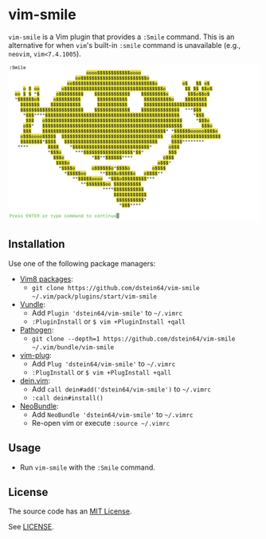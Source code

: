 # vim-smile

`vim-smile` is a Vim plugin that provides a `:Smile` command. This is an
alternative for when `vim`'s built-in `:smile` command is unavailable
(e.g., `neovim`, `vim<7.4.1005`).

<img src="screenshot.png?raw=true" width="640"/>

## Installation

Use one of the following package managers:

* [Vim8 packages][vim8pack]:
  - `git clone https://github.com/dstein64/vim-smile ~/.vim/pack/plugins/start/vim-smile`
* [Vundle][vundle]:
  - Add `Plugin 'dstein64/vim-smile'` to `~/.vimrc`
  - `:PluginInstall` or `$ vim +PluginInstall +qall`
* [Pathogen][pathogen]:
  - `git clone --depth=1 https://github.com/dstein64/vim-smile ~/.vim/bundle/vim-smile`
* [vim-plug][vimplug]:
  - Add `Plug 'dstein64/vim-smile'` to `~/.vimrc`
  - `:PlugInstall` or `$ vim +PlugInstall +qall`
* [dein.vim][dein]:
  - Add `call dein#add('dstein64/vim-smile')` to `~/.vimrc`
  - `:call dein#install()`
* [NeoBundle][neobundle]:
  - Add `NeoBundle 'dstein64/vim-smile'` to `~/.vimrc`
  - Re-open vim or execute `:source ~/.vimrc`

## Usage

* Run `vim-smile` with the `:Smile` command.

License
-------

The source code has an [MIT License](https://en.wikipedia.org/wiki/MIT_License).

See [LICENSE](LICENSE).

[dein]: https://github.com/Shougo/dein.vim
[neobundle]: https://github.com/Shougo/neobundle.vim
[pathogen]: https://github.com/tpope/vim-pathogen
[vim8pack]: http://vimhelp.appspot.com/repeat.txt.html#packages
[vimplug]: https://github.com/junegunn/vim-plug
[vundle]: https://github.com/gmarik/vundle
